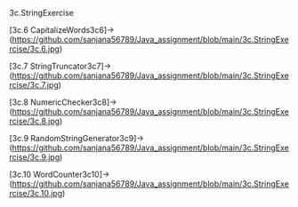3c.StringExercise

[3c.6 CapitalizeWords3c6]->(https://github.com/sanjana56789/Java_assignment/blob/main/3c.StringExercise/3c.6.jpg)

[3c.7 StringTruncator3c7]->(https://github.com/sanjana56789/Java_assignment/blob/main/3c.StringExercise/3c.7.jpg)

[3c.8 NumericChecker3c8]->(https://github.com/sanjana56789/Java_assignment/blob/main/3c.StringExercise/3c.8.jpg)

[3c.9 RandomStringGenerator3c9]->(https://github.com/sanjana56789/Java_assignment/blob/main/3c.StringExercise/3c.9.jpg)

[3c.10 WordCounter3c10]->(https://github.com/sanjana56789/Java_assignment/blob/main/3c.StringExercise/3c.10.jpg)

